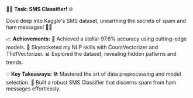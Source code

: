 🕵️‍♂️ **Task: SMS Classifier!** 🌐

Dove deep into Kaggle's SMS dataset, unearthing the secrets of spam and ham messages! 🕵️‍♀️ 

📈 **Achievements:**
🎯 Achieved a stellar 97.6% accuracy using cutting-edge models.
🚀 Skyrocketed my NLP skills with CountVectorizer and TfidfVectorizer.
📊 Explored the dataset, revealing hidden patterns and trends.

💡 **Key Takeaways:**
🛠️ Mastered the art of data preprocessing and model selection.
🤖 Built a robust SMS Classifier that discerns spam from ham messages effortlessly.
